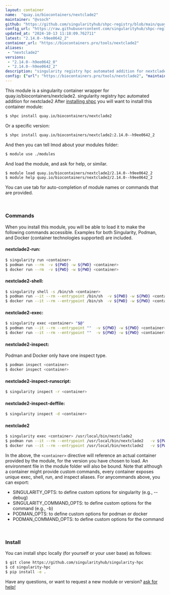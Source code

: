 ```yaml
---
layout: container
name:  "quay.io/biocontainers/nextclade2"
maintainer: "@vsoch"
github: "https://github.com/singularityhub/shpc-registry/blob/main/quay.io/biocontainers/nextclade2/container.yaml"
config_url: "https://raw.githubusercontent.com/singularityhub/shpc-registry/main/quay.io/biocontainers/nextclade2/container.yaml"
updated_at: "2024-10-13 11:18:09.762711"
latest: "2.14.0--h9ee0642_2"
container_url: "https://biocontainers.pro/tools/nextclade2"
aliases:
 - "nextclade2"
versions:
 - "2.14.0--h9ee0642_0"
 - "2.14.0--h9ee0642_2"
description: "singularity registry hpc automated addition for nextclade2"
config: {"url": "https://biocontainers.pro/tools/nextclade2", "maintainer": "@vsoch", "description": "singularity registry hpc automated addition for nextclade2", "latest": {"2.14.0--h9ee0642_2": "sha256:749e40e73d21fb994db551a49bfe1954844325f9acf61e7c78e3160308d7cee5"}, "tags": {"2.14.0--h9ee0642_0": "sha256:b5d55973974b19bf991e450d49459538af8007a8051e1016b7f07c99731aff1c", "2.14.0--h9ee0642_2": "sha256:749e40e73d21fb994db551a49bfe1954844325f9acf61e7c78e3160308d7cee5"}, "docker": "quay.io/biocontainers/nextclade2", "aliases": {"nextclade2": "/usr/local/bin/nextclade2"}}
---
```


This module is a singularity container wrapper for quay.io/biocontainers/nextclade2.
singularity registry hpc automated addition for nextclade2
After [installing shpc](#install) you will want to install this container module:


```bash
$ shpc install quay.io/biocontainers/nextclade2
```

Or a specific version:

```bash
$ shpc install quay.io/biocontainers/nextclade2:2.14.0--h9ee0642_2
```

And then you can tell lmod about your modules folder:

```bash
$ module use ./modules
```

And load the module, and ask for help, or similar.

```bash
$ module load quay.io/biocontainers/nextclade2/2.14.0--h9ee0642_2
$ module help quay.io/biocontainers/nextclade2/2.14.0--h9ee0642_2
```

You can use tab for auto-completion of module names or commands that are provided.

<br>

### Commands

When you install this module, you will be able to load it to make the following commands accessible.
Examples for both Singularity, Podman, and Docker (container technologies supported) are included.

#### nextclade2-run:

```bash
$ singularity run <container>
$ podman run --rm  -v ${PWD} -w ${PWD} <container>
$ docker run --rm  -v ${PWD} -w ${PWD} <container>
```

#### nextclade2-shell:

```bash
$ singularity shell -s /bin/sh <container>
$ podman run --it --rm --entrypoint /bin/sh  -v ${PWD} -w ${PWD} <container>
$ docker run --it --rm --entrypoint /bin/sh  -v ${PWD} -w ${PWD} <container>
```

#### nextclade2-exec:

```bash
$ singularity exec <container> "$@"
$ podman run --it --rm --entrypoint ""  -v ${PWD} -w ${PWD} <container> "$@"
$ docker run --it --rm --entrypoint ""  -v ${PWD} -w ${PWD} <container> "$@"
```

#### nextclade2-inspect:

Podman and Docker only have one inspect type.

```bash
$ podman inspect <container>
$ docker inspect <container>
```

#### nextclade2-inspect-runscript:

```bash
$ singularity inspect -r <container>
```

#### nextclade2-inspect-deffile:

```bash
$ singularity inspect -d <container>
```


#### nextclade2

```bash
$ singularity exec <container> /usr/local/bin/nextclade2
$ podman run --it --rm --entrypoint /usr/local/bin/nextclade2   -v ${PWD} -w ${PWD} <container> -c " $@"
$ docker run --it --rm --entrypoint /usr/local/bin/nextclade2   -v ${PWD} -w ${PWD} <container> -c " $@"
```



In the above, the `<container>` directive will reference an actual container provided
by the module, for the version you have chosen to load. An environment file in the
module folder will also be bound. Note that although a container
might provide custom commands, every container exposes unique exec, shell, run, and
inspect aliases. For anycommands above, you can export:

 - SINGULARITY_OPTS: to define custom options for singularity (e.g., --debug)
 - SINGULARITY_COMMAND_OPTS: to define custom options for the command (e.g., -b)
 - PODMAN_OPTS: to define custom options for podman or docker
 - PODMAN_COMMAND_OPTS: to define custom options for the command

<br>

### Install

You can install shpc locally (for yourself or your user base) as follows:

```bash
$ git clone https://github.com/singularityhub/singularity-hpc
$ cd singularity-hpc
$ pip install -e .
```

Have any questions, or want to request a new module or version? [ask for help!](https://github.com/singularityhub/singularity-hpc/issues)